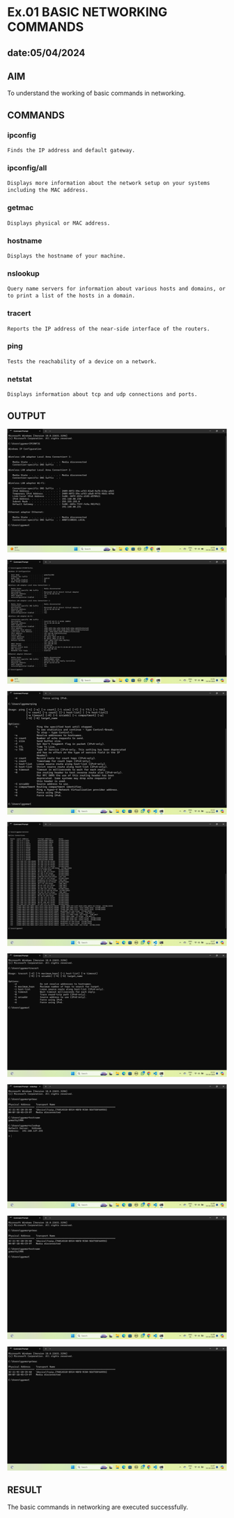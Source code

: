 # Ex.01 BASIC NETWORKING COMMANDS
## date:05/04/2024
## AIM
  To understand the working of basic commands in networking.

## COMMANDS
### ipconfig
    Finds the IP address and default gateway.
    
### ipconfig/all
    Displays more information about the network setup on your systems including the MAC address.

### getmac
    Displays physical or MAC address.

### hostname
    Displays the hostname of your machine.
    
### nslookup
    Query name servers for information about various hosts and domains, or to print a list of the hosts in a domain.
    
### tracert
    Reports the IP address of the near-side interface of the routers.

### ping
    Tests the reachability of a device on a network. 

### netstat
    Displays information about tcp and udp connections and ports.

## OUTPUT

![alt text](IPCONFIG.png) 


![alt text](<Screenshot 2024-04-04 110105.png>)


![alt text](ping.png)


![alt text](netstat.png)


![alt text](tracert.png)


![alt text](nslookup.png)


![alt text](hostname.png)


![alt text](getmac.png)

## RESULT
  The basic commands in networking are executed successfully.
